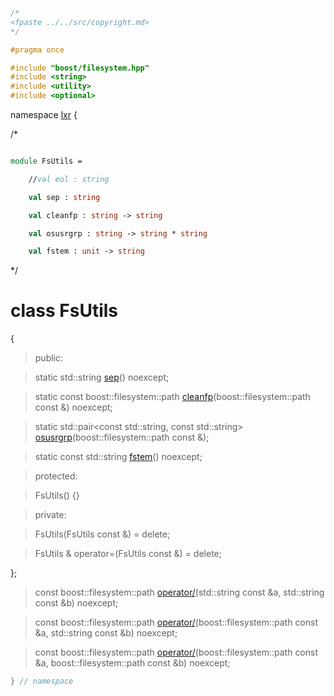 ```cpp

/*
<fpaste ../../src/copyright.md>
*/

#pragma once

#include "boost/filesystem.hpp"
#include <string>
#include <utility>
#include <optional>

````

namespace [lxr](namespace.list) {

/*

```fsharp

module FsUtils =

    //val eol : string

    val sep : string

    val cleanfp : string -> string

    val osusrgrp : string -> string * string

    val fstem : unit -> string
```

*/

# class FsUtils

{

>public:

>static std::string [sep](fsutils_functions.cpp.md)() noexcept;

>static const boost::filesystem::path [cleanfp](fsutils_functions.cpp.md)(boost::filesystem::path const &) noexcept;

>static std::pair&lt;const std::string, const std::string&gt; [osusrgrp](fsutils_functions.cpp.md)(boost::filesystem::path const &);

>static const std::string [fstem](fsutils_functions.cpp.md)() noexcept;

>protected:

>FsUtils() {}

>private:

>FsUtils(FsUtils const &) = delete;

>FsUtils & operator=(FsUtils const &) = delete;

};


>const boost::filesystem::path [operator/](fsutils_functions.cpp.md)(std::string const &a, std::string const &b) noexcept;

>const boost::filesystem::path [operator/](fsutils_functions.cpp.md)(boost::filesystem::path const &a, std::string const &b) noexcept;

>const boost::filesystem::path [operator/](fsutils_functions.cpp.md)(boost::filesystem::path const &a, boost::filesystem::path const &b) noexcept;


```cpp
} // namespace
```
